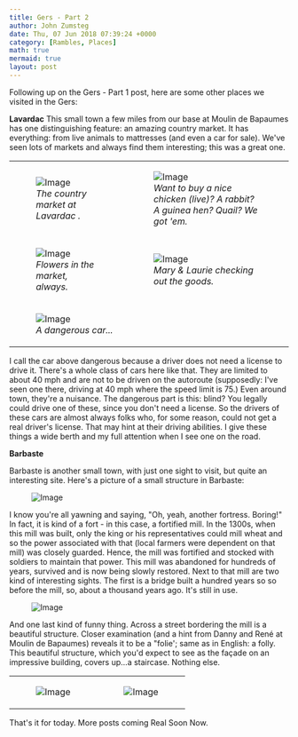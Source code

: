 ```yaml
---
title: Gers - Part 2
author: John Zumsteg
date: Thu, 07 Jun 2018 07:39:24 +0000
category: [Rambles, Places]
math: true
mermaid: true
layout: post
---
```

Following up on the Gers - Part 1 post, here are some other places we visited in the Gers:

<strong>Lavardac</strong>
This small town a few miles from our base at Moulin de Bapaumes has one distinguishing feature: an amazing country market. It has everything: from live animals to mattresses (and even a car for sale). We've seen lots of markets and always find them interesting; this was a great one.
<table>
<tbody>
<tr>
<td>

<figure class = "landscape-two-column-table">
	<img src="{{"/assets/images/2018/06/DSC06562.jpg" | prepend: site.baseurl | prepend: site.url }}" alt="Image" />
	<figcaption><em>The country market at Lavardac .</em></figcaption>
</figure>

</td>
<td>

<figure class = "landscape-two-column-table">
	<img src="{{"/assets/images/2018/06/DSC06566.jpg" | prepend: site.baseurl | prepend: site.url }}" alt="Image" />
	<figcaption><em>Want to buy a nice chicken (live)? A rabbit? A guinea hen? Quail? We got 'em.</em></figcaption>
</figure>

</td>
</tr>
<tr>
<td>

<figure class = "landscape-two-column-table">
	<img src="{{"/assets/images/2018/06/DSC06571.jpg" | prepend: site.baseurl | prepend: site.url }}" alt="Image" />
	<figcaption><em>Flowers in the market, always.</em></figcaption>
</figure>

</td>
<td>

<figure class = "landscape-two-column-table">
	<img src="{{"/assets/images/2018/06/DSC06565.jpg" | prepend: site.baseurl | prepend: site.url }}" alt="Image" />
	<figcaption><em>Mary &amp; Laurie checking out the goods.</em></figcaption>
</figure>

</td>
</tr>
<tr>
<td colspan="2">

<figure class = "landscape">
	<img src="{{"/assets/images/2018/06/DSC06573.jpg" | prepend: site.baseurl | prepend: site.url }}" alt="Image" />
	<figcaption><em>A dangerous car...</em></figcaption>
</figure>

</td>
</tr>
</tbody>
</table>
I call the car above dangerous because a driver does not need a license to drive it. There's a whole class of cars here like that. They are limited to about 40 mph and are not to be driven on the autoroute (supposedly: I've seen one there, driving at 40 mph where the speed limit is 75.) Even around town, they're a nuisance. The dangerous part is this: blind? You legally could drive one of these, since you don't need a license. So the drivers of these cars are almost always folks who, for some reason, could not get a real driver's license. That may hint at their driving abilities. I give these things a wide berth and my full attention when I see one on the road.

<strong>Barbaste</strong>

Barbaste is another small town, with just one sight to visit, but quite an interesting site. Here's a picture of a small structure in Barbaste:

<figure class = "portrait">
	<img src="{{"/assets/images/2018/06/DSC06575-1.jpg" | prepend: site.baseurl | prepend: site.url }}" alt="Image" />
	<figcaption></figcaption>
</figure>



I know you're all yawning and saying, "Oh, yeah, another fortress. Boring!" In fact, it is kind of a fort - in this case, a fortified mill. In the 1300s, when this mill was built, only the king or his representatives could mill wheat and so the power associated with that (local farmers were dependent on that mill) was closely guarded. Hence, the mill was fortified and stocked with soldiers to maintain that power. This mill was abandoned for hundreds of years, survived and is now being slowly restored.
Next to that mill are two kind of interesting sights. The first is a bridge built a hundred years so so before the mill, so, about a thousand years ago. It's still in use.

<figure class = "portrait">
	<img src="{{"/assets/images/2018/06/DSC06574-1.jpg" | prepend: site.baseurl | prepend: site.url }}" alt="Image" />
	<figcaption></figcaption>
</figure>



And one last kind of funny thing. Across a street bordering the mill is a beautiful structure. Closer examination (and a hint from Danny and René at Moulin de Bapaumes) reveals it to be a "folie'; same as in English: a folly. This beautiful structure, which you'd expect to see as the façade on an impressive building, covers up...a staircase. Nothing else.
<table>
<tbody>
<tr>
<td><figure class = "portrait">
	<img src="{{"/assets/images/2018/06/DSC06576-1.jpg" | prepend: site.baseurl | prepend: site.url }}" alt="Image" />
	<figcaption></figcaption>
</figure>

</td>
<td><figure class = "portrait">
	<img src="{{"/assets/images/2018/06/DSC06577-e1528357687727.jpg" | prepend: site.baseurl | prepend: site.url }}" alt="Image" />
	<figcaption></figcaption>
</figure>

</td>
</tr>
</tbody>
</table>
That's it for today. More posts coming Real Soon Now.
